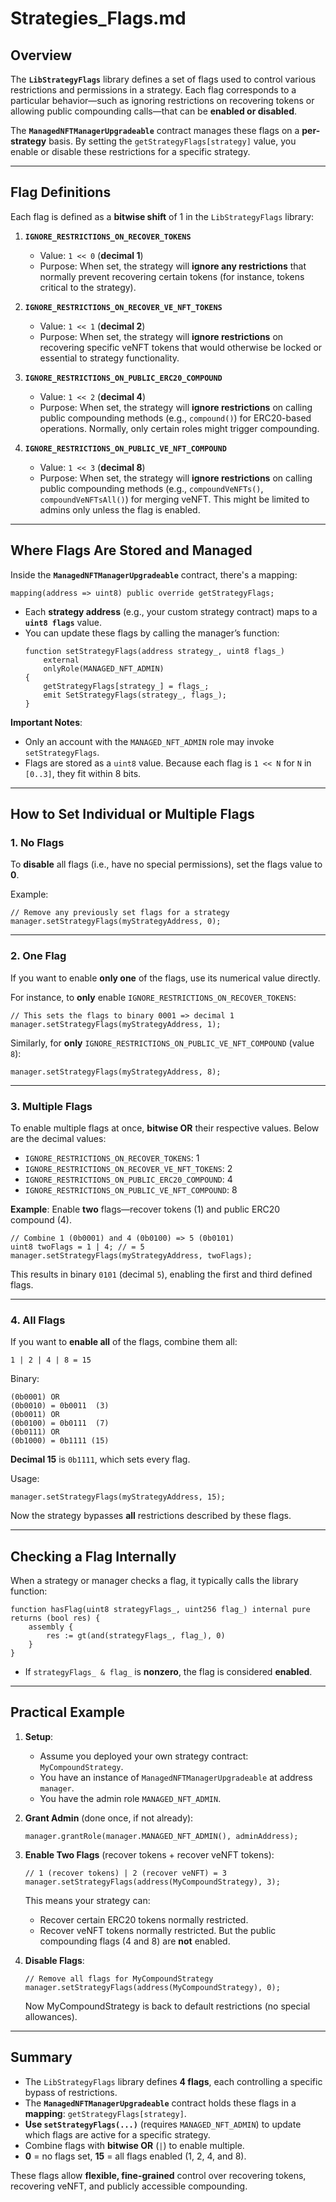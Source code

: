 # **Strategies_Flags.md**

## Overview

The **`LibStrategyFlags`** library defines a set of flags used to control various restrictions and permissions in a strategy. Each flag corresponds to a particular behavior—such as ignoring restrictions on recovering tokens or allowing public compounding calls—that can be **enabled or disabled**.

The **`ManagedNFTManagerUpgradeable`** contract manages these flags on a **per-strategy** basis. By setting the `getStrategyFlags[strategy]` value, you enable or disable these restrictions for a specific strategy.

---

## Flag Definitions

Each flag is defined as a **bitwise shift** of 1 in the `LibStrategyFlags` library:

1. **`IGNORE_RESTRICTIONS_ON_RECOVER_TOKENS`**  
   - Value: `1 << 0` (**decimal 1**)  
   - Purpose: When set, the strategy will **ignore any restrictions** that normally prevent recovering certain tokens (for instance, tokens critical to the strategy).

2. **`IGNORE_RESTRICTIONS_ON_RECOVER_VE_NFT_TOKENS`**  
   - Value: `1 << 1` (**decimal 2**)  
   - Purpose: When set, the strategy will **ignore restrictions** on recovering specific veNFT tokens that would otherwise be locked or essential to strategy functionality.

3. **`IGNORE_RESTRICTIONS_ON_PUBLIC_ERC20_COMPOUND`**  
   - Value: `1 << 2` (**decimal 4**)  
   - Purpose: When set, the strategy will **ignore restrictions** on calling public compounding methods (e.g., `compound()`) for ERC20-based operations. Normally, only certain roles might trigger compounding.

4. **`IGNORE_RESTRICTIONS_ON_PUBLIC_VE_NFT_COMPOUND`**  
   - Value: `1 << 3` (**decimal 8**)  
   - Purpose: When set, the strategy will **ignore restrictions** on calling public compounding methods (e.g., `compoundVeNFTs()`, `compoundVeNFTsAll()`) for merging veNFT. This might be limited to admins only unless the flag is enabled.

---

## Where Flags Are Stored and Managed

Inside the **`ManagedNFTManagerUpgradeable`** contract, there's a mapping:

```solidity
mapping(address => uint8) public override getStrategyFlags;
```

- Each **strategy address** (e.g., your custom strategy contract) maps to a **`uint8 flags`** value.
- You can update these flags by calling the manager’s function:
  ```solidity
  function setStrategyFlags(address strategy_, uint8 flags_)
      external
      onlyRole(MANAGED_NFT_ADMIN)
  {
      getStrategyFlags[strategy_] = flags_;
      emit SetStrategyFlags(strategy_, flags_);
  }
  ```

**Important Notes**:
- Only an account with the `MANAGED_NFT_ADMIN` role may invoke `setStrategyFlags`.
- Flags are stored as a `uint8` value. Because each flag is `1 << N` for `N` in `[0..3]`, they fit within 8 bits.

---

## How to Set Individual or Multiple Flags

### 1. No Flags

To **disable** all flags (i.e., have no special permissions), set the flags value to **0**.  

Example:
```solidity
// Remove any previously set flags for a strategy
manager.setStrategyFlags(myStrategyAddress, 0);
```

---

### 2. One Flag

If you want to enable **only one** of the flags, use its numerical value directly.  

For instance, to **only** enable `IGNORE_RESTRICTIONS_ON_RECOVER_TOKENS`:
```solidity
// This sets the flags to binary 0001 => decimal 1
manager.setStrategyFlags(myStrategyAddress, 1);
```

Similarly, for **only** `IGNORE_RESTRICTIONS_ON_PUBLIC_VE_NFT_COMPOUND` (value `8`):
```solidity
manager.setStrategyFlags(myStrategyAddress, 8);
```

---

### 3. Multiple Flags

To enable multiple flags at once, **bitwise OR** their respective values. Below are the decimal values:

- `IGNORE_RESTRICTIONS_ON_RECOVER_TOKENS`: 1
- `IGNORE_RESTRICTIONS_ON_RECOVER_VE_NFT_TOKENS`: 2
- `IGNORE_RESTRICTIONS_ON_PUBLIC_ERC20_COMPOUND`: 4
- `IGNORE_RESTRICTIONS_ON_PUBLIC_VE_NFT_COMPOUND`: 8

**Example**: Enable **two** flags—recover tokens (1) and public ERC20 compound (4).  
```solidity
// Combine 1 (0b0001) and 4 (0b0100) => 5 (0b0101)
uint8 twoFlags = 1 | 4; // = 5
manager.setStrategyFlags(myStrategyAddress, twoFlags);
```
This results in binary `0101` (decimal `5`), enabling the first and third defined flags.

---

### 4. All Flags

If you want to **enable all** of the flags, combine them all:
```
1 | 2 | 4 | 8 = 15
```
Binary:
```
(0b0001) OR
(0b0010) = 0b0011  (3)
(0b0011) OR
(0b0100) = 0b0111  (7)
(0b0111) OR
(0b1000) = 0b1111 (15)
```
**Decimal 15** is `0b1111`, which sets every flag.

Usage:
```solidity
manager.setStrategyFlags(myStrategyAddress, 15);
```
Now the strategy bypasses **all** restrictions described by these flags.

---

## Checking a Flag Internally

When a strategy or manager checks a flag, it typically calls the library function:
```solidity
function hasFlag(uint8 strategyFlags_, uint256 flag_) internal pure returns (bool res) {
    assembly {
        res := gt(and(strategyFlags_, flag_), 0)
    }
}
```
- If `strategyFlags_ & flag_` is **nonzero**, the flag is considered **enabled**.

---

## Practical Example

1. **Setup**:
   - Assume you deployed your own strategy contract: `MyCompoundStrategy`.
   - You have an instance of `ManagedNFTManagerUpgradeable` at address `manager`.
   - You have the admin role `MANAGED_NFT_ADMIN`.

2. **Grant Admin** (done once, if not already):
   ```solidity
   manager.grantRole(manager.MANAGED_NFT_ADMIN(), adminAddress);
   ```

3. **Enable Two Flags** (recover tokens + recover veNFT tokens):
   ```solidity
   // 1 (recover tokens) | 2 (recover veNFT) = 3
   manager.setStrategyFlags(address(MyCompoundStrategy), 3);
   ```
   This means your strategy can:
   - Recover certain ERC20 tokens normally restricted.
   - Recover veNFT tokens normally restricted.
   But the public compounding flags (4 and 8) are **not** enabled.

4. **Disable Flags**:
   ```solidity
   // Remove all flags for MyCompoundStrategy
   manager.setStrategyFlags(address(MyCompoundStrategy), 0);
   ```
   Now MyCompoundStrategy is back to default restrictions (no special allowances).

---

## Summary

- The `LibStrategyFlags` library defines **4 flags**, each controlling a specific bypass of restrictions.  
- The **`ManagedNFTManagerUpgradeable`** contract holds these flags in a **mapping**: `getStrategyFlags[strategy]`.  
- **Use `setStrategyFlags(...)`** (requires `MANAGED_NFT_ADMIN`) to update which flags are active for a specific strategy.  
- Combine flags with **bitwise OR** (`|`) to enable multiple.  
- **0** = no flags set, **15** = all flags enabled (1, 2, 4, and 8).  

These flags allow **flexible, fine-grained** control over recovering tokens, recovering veNFT, and publicly accessible compounding.

